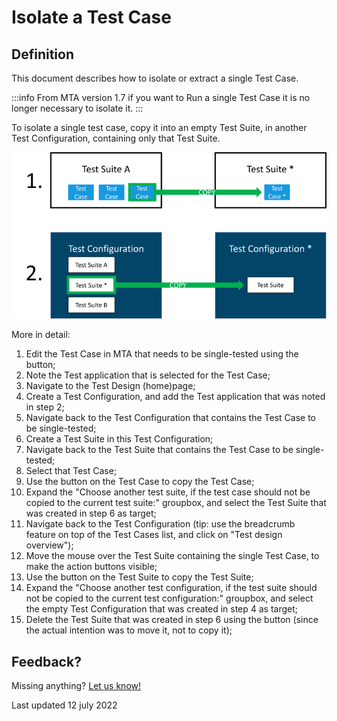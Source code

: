 # Isolate a Test Case

## Definition

This document describes how to isolate or extract a single Test Case.

:::info
From MTA version 1.7 if you want to Run a single Test Case it is no longer necessary to isolate it.
:::

To isolate a single test case, copy it into an empty Test Suite, in another Test Configuration, containing only that Test Suite.


![Run a single Test Case](images/process-copy.png)

More in detail:

1. Edit the Test Case in MTA that needs to be single-tested using the <i class="fa fa-pencil" ></i> button;
2. Note the Test application that is selected for the Test Case;
3. Navigate to the Test Design (home)page;
4. Create a Test Configuration, and add the Test application that was noted in step 2;
5. Navigate back to the Test Configuration that contains the Test Case to be single-tested;
6. Create a Test Suite in this Test Configuration;
7. Navigate back to the Test Suite that contains the Test Case to be single-tested;
8. Select that Test Case;
9. Use the <i class="fa fa-copy" ></i> button on the Test Case to copy the Test Case;
10. Expand the "Choose another test suite, if the test case should not be copied to the current test suite:" groupbox, and select the Test Suite that was created in step 6 as target;
11. Navigate back to the Test Configuration (tip: use the breadcrumb feature on top of the Test Cases list, and click on "Test design overview");
12. Move the mouse over the Test Suite containing the single Test Case, to make the action buttons visible;
13. Use the <i class="fa fa-copy" ></i> button on the Test Suite to copy the Test Suite;
14. Expand the "Choose another test configuration, if the test suite should not be copied to the current test configuration:" groupbox, and select the empty Test Configuration that was created in step 4 as target;
15. Delete the Test Suite that was created in step 6 using the <i class="fa fa-trash-alt" ></i> button (since the actual intention was to move it, not to copy it);

## Feedback?
Missing anything? [Let us know!](mailto:support@menditect.com)

Last updated 12 july 2022